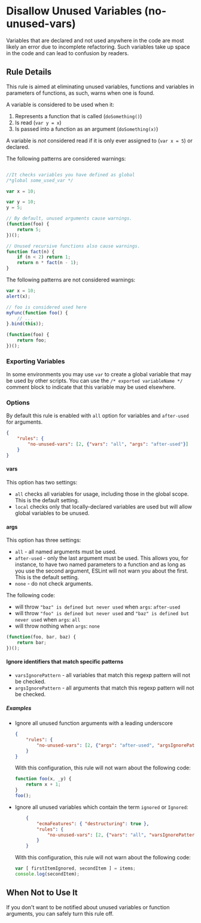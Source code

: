 # Disallow Unused Variables (no-unused-vars)

Variables that are declared and not used anywhere in the code are most likely an error due to incomplete refactoring. Such variables take up space in the code and can lead to confusion by readers.

## Rule Details

This rule is aimed at eliminating unused variables, functions and variables in parameters of functions, as such, warns when one is found.

A variable is considered to be used when it:

1. Represents a function that is called (`doSomething()`)
1. Is read (`var y = x`)
1. Is passed into a function as an argument (`doSomething(x)`)

A variable is *not* considered read if it is only ever assigned to (`var x = 5`) or declared.

The following patterns are considered warnings:

```js

//It checks variables you have defined as global
/*global some_used_var */

var x = 10;

var y = 10;
y = 5;

// By default, unused arguments cause warnings.
(function(foo) {
    return 5;
})();

// Unused recursive functions also cause warnings.
function fact(n) {
    if (n < 2) return 1;
    return n * fact(n - 1);
}
```

The following patterns are not considered warnings:

```js
var x = 10;
alert(x);

// foo is considered used here
myFunc(function foo() {
    // ...
}.bind(this));

(function(foo) {
    return foo;
})();
```

### Exporting Variables

In some environments you may use `var` to create a global variable that may be used by other scripts. You can
 use the `/* exported variableName */` comment block to indicate that this variable may be used elsewhere.

### Options

By default this rule is enabled with `all` option for variables and `after-used` for arguments.

```json
{
    "rules": {
        "no-unused-vars": [2, {"vars": "all", "args": "after-used"}]
    }
}
```

#### vars

This option has two settings:

* `all` checks all variables for usage, including those in the global scope. This is the default setting.
* `local` checks only that locally-declared variables are used but will allow global variables to be unused.

#### args

This option has three settings:

* `all` - all named arguments must be used.
* `after-used` - only the last argument must be used. This allows you, for instance, to have two named parameters to a function and as long as you use the second argument, ESLint will not warn you about the first. This is the default setting.
* `none` - do not check arguments.

The following code:

* will throw `"baz" is defined but never used` when `args`: `after-used`
* will throw `"foo" is defined but never used` and `"baz" is defined but never used` when `args`: `all`
* will throw nothing when `args`: `none`

```js
(function(foo, bar, baz) {
    return bar;
})();
```

#### Ignore identifiers that match specific patterns

* `varsIgnorePattern` - all variables that match this regexp pattern will not be checked.
* `argsIgnorePattern` - all arguments that match this regexp pattern will not be checked.

##### Examples

* Ignore all unused function arguments with a leading underscore

    ```json
    {
        "rules": {
            "no-unused-vars": [2, {"args": "after-used", "argsIgnorePattern": "^_"}]
        }
    }
    ```

    With this configuration, this rule will not warn about the following code:

    ```js
    function foo(x, _y) {
        return x + 1;
    }
    foo();
    ```

* Ignore all unused variables which contain the term `ignored` or `Ignored`:

    ```json
        {
            "ecmaFeatures": { "destructuring": true },
            "rules": {
                "no-unused-vars": [2, {"vars": "all", "varsIgnorePattern": "[iI]gnored"}]
            }
        }
    ```

    With this configuration, this rule will not warn about the following code:

    ```js
    var [ firstItemIgnored, secondItem ] = items;
    console.log(secondItem);
    ```


## When Not to Use It

If you don't want to be notified about unused variables or function arguments, you can safely turn this rule off.
